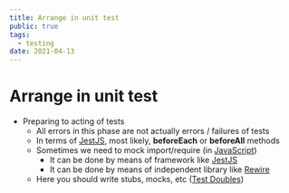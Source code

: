 ```yaml
---
title: Arrange in unit test
public: true
tags:
  - testing
date: 2021-04-13
---
```


# Arrange in unit test

* Preparing to acting of tests
  * All errors in this phase are not actually errors / failures of tests
  * In terms of [JestJS](JestJS.md), most likely, **beforeEach** or **beforeAll** methods
  * Sometimes we need to mock import/require (in [JavaScript](JavaScript.md))
    * It can be done by means of framework like [JestJS](JestJS.md)
    * It can be done by means of independent library like [Rewire](Rewire.md)
  * Here you should write stubs, mocks, etc ([Test Doubles](Test%20Doubles.md))
